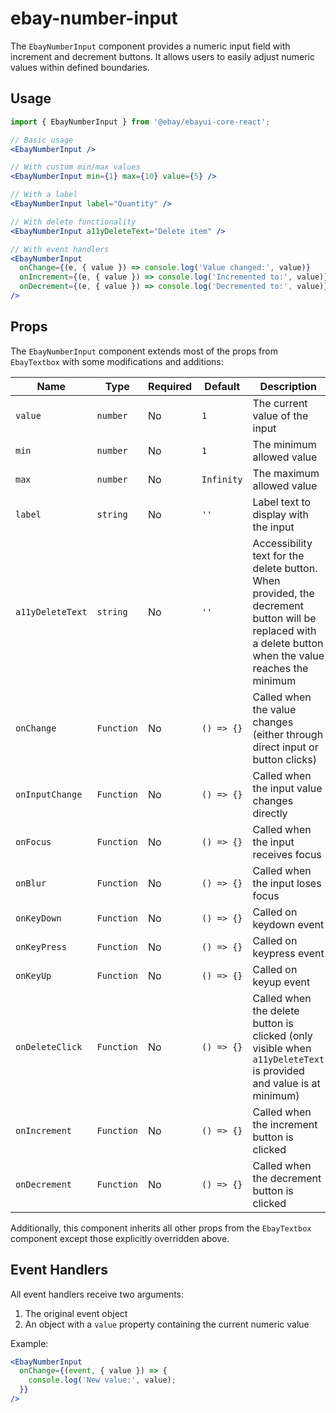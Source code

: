 # ebay-number-input

The `EbayNumberInput` component provides a numeric input field with increment and decrement buttons. It allows users to easily adjust numeric values within defined boundaries.

## Usage

```jsx
import { EbayNumberInput } from '@ebay/ebayui-core-react';

// Basic usage
<EbayNumberInput />

// With custom min/max values
<EbayNumberInput min={1} max={10} value={5} />

// With a label
<EbayNumberInput label="Quantity" />

// With delete functionality
<EbayNumberInput a11yDeleteText="Delete item" />

// With event handlers
<EbayNumberInput
  onChange={(e, { value }) => console.log('Value changed:', value)}
  onIncrement={(e, { value }) => console.log('Incremented to:', value)}
  onDecrement={(e, { value }) => console.log('Decremented to:', value)}
/>
```

## Props

The `EbayNumberInput` component extends most of the props from `EbayTextbox` with some modifications and additions:

| Name | Type | Required | Default | Description |
|------|------|----------|---------|-------------|
| `value` | `number` | No | `1` | The current value of the input |
| `min` | `number` | No | `1` | The minimum allowed value |
| `max` | `number` | No | `Infinity` | The maximum allowed value |
| `label` | `string` | No | `''` | Label text to display with the input |
| `a11yDeleteText` | `string` | No | `''` | Accessibility text for the delete button. When provided, the decrement button will be replaced with a delete button when the value reaches the minimum |
| `onChange` | `Function` | No | `() => {}` | Called when the value changes (either through direct input or button clicks) |
| `onInputChange` | `Function` | No | `() => {}` | Called when the input value changes directly |
| `onFocus` | `Function` | No | `() => {}` | Called when the input receives focus |
| `onBlur` | `Function` | No | `() => {}` | Called when the input loses focus |
| `onKeyDown` | `Function` | No | `() => {}` | Called on keydown event |
| `onKeyPress` | `Function` | No | `() => {}` | Called on keypress event |
| `onKeyUp` | `Function` | No | `() => {}` | Called on keyup event |
| `onDeleteClick` | `Function` | No | `() => {}` | Called when the delete button is clicked (only visible when `a11yDeleteText` is provided and value is at minimum) |
| `onIncrement` | `Function` | No | `() => {}` | Called when the increment button is clicked |
| `onDecrement` | `Function` | No | `() => {}` | Called when the decrement button is clicked |

Additionally, this component inherits all other props from the `EbayTextbox` component except those explicitly overridden above.

## Event Handlers

All event handlers receive two arguments:
1. The original event object
2. An object with a `value` property containing the current numeric value

Example:
```jsx
<EbayNumberInput
  onChange={(event, { value }) => {
    console.log('New value:', value);
  }}
/>
```